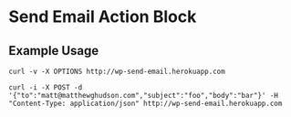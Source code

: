 # Send Email Action Block

## Example Usage

	curl -v -X OPTIONS http://wp-send-email.herokuapp.com
	
	curl -i -X POST -d '{"to":"matt@matthewghudson.com","subject":"foo","body":"bar"}' -H "Content-Type: application/json" http://wp-send-email.herokuapp.com

